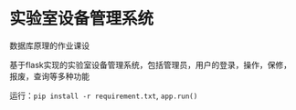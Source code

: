 # 实验室设备管理系统

数据库原理的作业课设

基于flask实现的实验室设备管理系统，包括管理员，用户的登录，操作，保修，报废，查询等多种功能

运行：`pip install -r requirement.txt`, `app.run()`
